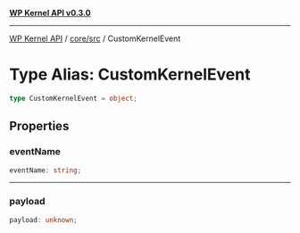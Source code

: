 [**WP Kernel API v0.3.0**](../../../README.md)

---

[WP Kernel API](../../../README.md) / [core/src](../README.md) / CustomKernelEvent

# Type Alias: CustomKernelEvent

```ts
type CustomKernelEvent = object;
```

## Properties

### eventName

```ts
eventName: string;
```

---

### payload

```ts
payload: unknown;
```
